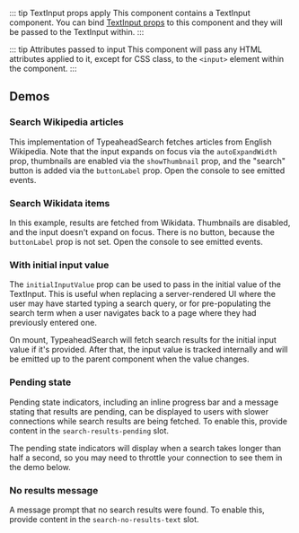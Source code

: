 <script setup>
import TypeaheadSearchWikipedia from '@/../component-demos/typeahead-search/examples/TypeaheadSearchWikipedia.vue';
import TypeaheadSearchWikidata from '@/../component-demos/typeahead-search/examples/TypeaheadSearchWikidata.vue';
import TypeaheadSearchInitialValue from '@/../component-demos/typeahead-search/examples/TypeaheadSearchInitialValue.vue';
import TypeaheadSearchPendingState from '@/../component-demos/typeahead-search/examples/TypeaheadSearchPendingState.vue';
import TypeaheadSearchNoResult from '@/../component-demos/typeahead-search/examples/TypeaheadSearchNoResult.vue';
</script>

::: tip TextInput props apply
This component contains a TextInput component. You can bind [TextInput props](./text-input.html#usage)
to this component and they will be passed to the TextInput within.
:::

::: tip Attributes passed to input
This component will pass any HTML attributes applied to it, except for CSS class, to the `<input>`
element within the component.
:::

## Demos

### Search Wikipedia articles

This implementation of TypeaheadSearch fetches articles from English Wikipedia. Note that the input
expands on focus via the `autoExpandWidth` prop, thumbnails are enabled via the `showThumbnail`
prop, and the "search" button is added via the `buttonLabel` prop.  Open the console to see emitted
events.

<cdx-demo-wrapper :force-controls="true">
<template v-slot:demo>
<typeahead-search-wikipedia />
</template>
<template v-slot:code>

<<< @/../component-demos/typeahead-search/examples/TypeaheadSearchWikipedia.vue

</template>
</cdx-demo-wrapper>

### Search Wikidata items

In this example, results are fetched from Wikidata. Thumbnails are disabled, and the input doesn't
expand on focus. There is no button, because the `buttonLabel` prop is not set. Open the console to
see emitted events.

<cdx-demo-wrapper>
<template v-slot:demo>
<typeahead-search-wikidata />
</template>
<template v-slot:code>

<<< @/../component-demos/typeahead-search/examples/TypeaheadSearchWikidata.vue

</template>
</cdx-demo-wrapper>

### With initial input value

The `initialInputValue` prop can be used to pass in the initial value of the TextInput. This is
useful when replacing a server-rendered UI where the user may have started typing a search query, or
for pre-populating the search term when a user navigates back to a page where they had previously
entered one.

On mount, TypeaheadSearch will fetch search results for the initial input value if it's provided.
After that, the input value is tracked internally and will be emitted up to the parent component
when the value changes.

<cdx-demo-wrapper :force-reset="true">
<template v-slot:demo>
<typeahead-search-initial-value initial-input-value="Color" />
</template>
<template v-slot:code>

<<< @/../component-demos/typeahead-search/examples/TypeaheadSearchInitialValue.vue

</template>
</cdx-demo-wrapper>

### Pending state

Pending state indicators, including an inline progress bar and a message stating that results are
pending, can be displayed to users with slower connections while search results are being fetched.
To enable this, provide content in the `search-results-pending` slot.

The pending state indicators will display when a search takes longer than half a second, so you may
need to throttle your connection to see them in the demo below.

<cdx-demo-wrapper>
<template v-slot:demo>
<typeahead-search-pending-state />
</template>
<template v-slot:code>

<<< @/../component-demos/typeahead-search/examples/TypeaheadSearchPendingState.vue

</template>
</cdx-demo-wrapper>

### No results message

A message prompt that no search results were found. To enable this, provide content in the
`search-no-results-text` slot.

<cdx-demo-wrapper>
<template v-slot:demo>
<typeahead-search-no-result />
</template>
<template v-slot:code>

<<< @/../component-demos/typeahead-search/examples/TypeaheadSearchNoResult.vue

</template>
</cdx-demo-wrapper>
